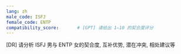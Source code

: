 ```yaml
---
lang: zh
male_code: ISFJ
female_code: ENTP
compatibility_score:       # [GPT] 请给出 1–10 的契合度评分
---
```


[DR] 请分析 ISFJ 男与 ENTP 女的契合度, 互补优势, 潜在冲突, 相处建议等

